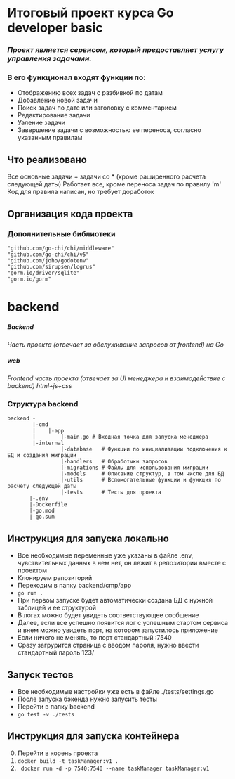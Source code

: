 # Итоговый проект курса Go developer basic

### _Проект является сервисом, который предоставляет услугу управления задачами._
### В его функционал входят функции по:

- Отображению всех задач с разбивкой по датам
- Добавление новой задачи
- Поиск задач по дате или заголовку с комментарием
- Редактирование задачи
- Уаление задачи
- Завершение задачи с возможностью ее переноса, согласно указанным правилам

## Что реализовано
Все основные задачи + задачи со * (кроме раширенного расчета следующей даты)
Работает все, кроме переноса задач по правилу 'm'
Код для правила написан, но требует доработок

## Организация кода проекта

### Дополнительные библиотеки
	"github.com/go-chi/chi/middleware"
	"github.com/go-chi/chi/v5"
	"github.com/joho/godotenv"
	"github.com/sirupsen/logrus"
    "gorm.io/driver/sqlite"
	"gorm.io/gorm"

# backend
##### Backend 
_Часть проекта (отвечает за обслуживание запросов от frontend) на Go_
##### web 
_Frontend часть проекта (отвечает за UI менеджера и взаимодействие с backend) html+js+css_

### Структура backend

```
backend -
        |-cmd
        |    |-app
        |        |-main.go # Входная точка для запуска менеджера
        |-internal
                 |-database   # Функции по инициализации подключения к БД и создания миграции
                 |-handlers   # Обработчки запросов
                 |-migrations # Файлы для использования миграции
                 |-models     # Описание структур, в том числе для БД
                 |-utils      # Вспомогательные функции и функция по расчету следующей даты
                 |-tests      # Тесты для проекта
       |-.env
       |-Dockerfile
       |-go.mod
       |-go.sum
```

## Инструкция для запуска локально

- Все необходимые переменные уже указаны в файле .env, чувствительных данных в нем нет, он лежит в репозитории вместе с проектом
- Клонируем рапозиторий
- Переходим в папку backend/cmp/app
- ``` go run . ```
- При первом запуске будет автоматически создана БД с нужной таблицей и ее структурой
- В логах можно будет увидеть соответствующее сообщение
- Далее, если все успешно появится лог с успешным стартом сервиса и внем можно увидеть порт, на котором запустилось приложение
- Если ничего не менять, то порт стандартный :7540
- Сразу загруpится страница с вводом пароля, нужно ввести стандартный пароль 123/

## Запуск тестов
- Все необходимые настройки уже есть в файле ./tests/settings.go
- После запуска бэкенда нужно запусить тесты
- Перейти в папку backend
- ``` go test -v ./tests ```


## Инструкция для запуска контейнера
0. Перейти в корень проекта
1. ``` docker build -t taskManager:v1 . ```
2. ```  docker run -d -p 7540:7540 --name taskManager taskManager:v1 ```